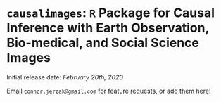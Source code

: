 # `causalimages`: `R` Package for Causal Inference with Earth Observation, Bio-medical, and Social Science Images 

Initial release date: *February 20th, 2023*

Email `connor.jerzak@gmail.com` for feature requests, or add them here!
